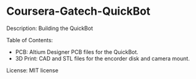 # Coursera-Gatech-QuickBot
Description: Building the QuickBot

Table of Contents:
- PCB: Altium Designer PCB files for the QuickBot.
- 3D Print: CAD and STL files for the encorder disk and camera mount.

License: MIT license
